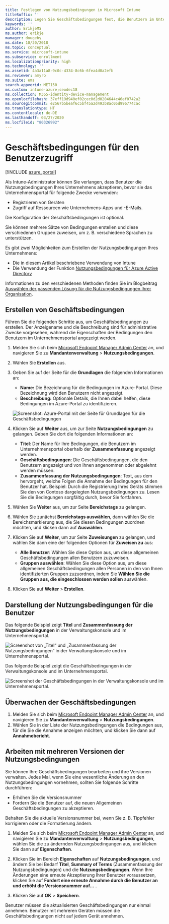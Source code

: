 ```yaml
---
title: Festlegen von Nutzungsbedingungen in Microsoft Intune
titleSuffix: ''
description: Legen Sie Geschäftsbedingungen fest, die Benutzern im Unternehmensportal für Intune angezeigt werden.
keywords: ''
author: ErikjeMS
ms.author: erikje
manager: dougeby
ms.date: 10/20/2018
ms.topic: conceptual
ms.service: microsoft-intune
ms.subservice: enrollment
ms.localizationpriority: high
ms.technology: ''
ms.assetid: 4a3a11a8-9c0c-4334-8c6b-6fea4d0a2efb
ms.reviewer: amyro
ms.suite: ems
search.appverid: MET150
ms.custom: intune-azure;seodec18
ms.collection: M365-identity-device-management
ms.openlocfilehash: 37eff19d940ef02cec0d2d0204644c46ef0742a2
ms.sourcegitcommit: e2567b5beaf6c5bf45a2d493b8ac05d996774cac
ms.translationtype: HT
ms.contentlocale: de-DE
ms.lasthandoff: 03/27/2020
ms.locfileid: "80326992"
---
```

# <a name="terms-and-conditions-for-user-access"></a>Geschäftsbedingungen für den Benutzerzugriff

[!INCLUDE [azure_portal](../includes/azure_portal.md)]

Als Intune-Administrator können Sie verlangen, dass Benutzer die Nutzungsbedingungen Ihres Unternehmens akzeptieren, bevor sie das Unternehmensportal für folgende Zwecke verwenden:
- Registrieren von Geräten
- Zugriff auf Ressourcen wie Unternehmens-Apps und -E-Mails.

Die Konfiguration der Geschäftsbedingungen ist optional.

Sie können mehrere Sätze von Bedingungen erstellen und diese verschiedenen Gruppen zuweisen, um z. B. verschiedene Sprachen zu unterstützen.

Es gibt zwei Möglichkeiten zum Erstellen der Nutzungsbedingungen Ihres Unternehmens:
- Die in diesem Artikel beschriebene Verwendung von Intune
- Die Verwendung der Funktion [Nutzungsbedingungen für Azure Active Directory](https://docs.microsoft.com/azure/active-directory/governance/active-directory-tou)

Informationen zu den verschiedenen Methoden finden Sie im Blogbeitrag [Auswählen der passenden Lösung für die Nutzungsbedingungen Ihrer Organisation](https://go.microsoft.com/fwlink/?linkid=2010506&clcid=0x409). 

## <a name="create-terms-and-conditions"></a>Erstellen von Geschäftsbedingungen
Führen Sie die folgenden Schritte aus, um Geschäftsbedingungen zu erstellen. Der Anzeigename und die Beschreibung sind für administrative Zwecke vorgesehen, während die Eigenschaften der Bedingungen den Benutzern im Unternehmensportal angezeigt werden.

1. Melden Sie sich beim [Microsoft Endpoint Manager Admin Center](https://go.microsoft.com/fwlink/?linkid=2109431) an, und navigieren Sie zu **Mandantenverwaltung** > **Nutzungsbedingungen**.
2. Wählen Sie **Erstellen** aus.
3. Geben Sie auf der Seite für die **Grundlagen** die folgenden Informationen an:

   - **Name:** Die Bezeichnung für die Bedingungen im Azure-Portal. Diese Bezeichnung wird den Benutzern nicht angezeigt.
   - **Beschreibung:** Optionale Details, die Ihnen dabei helfen, diese Bedingungen im Azure-Portal zu identifizieren.

    ![Screenshot: Azure-Portal mit der Seite für Grundlagen für die Geschäftsbedingungen](./media/terms-and-conditions-create/terms-basics-page.png)

4. Klicken Sie auf **Weiter** aus, um zur Seite **Nutzungsbedingungen** zu gelangen. Geben Sie dort die folgenden Informationen an:

   - **Titel**: Der Name für Ihre Bedingungen, die Benutzern im Unternehmensportal oberhalb der **Zusammenfassung** angezeigt werden.
   - **Geschäftsbedingungen**: Die Geschäftsbedingungen, die den Benutzern angezeigt und von ihnen angenommen oder abgelehnt werden müssen.
   - **Zusammenfassung der Nutzungsbedingungen**: Text, aus dem hervorgeht, welche Folgen die Annahme der Bedingungen für den Benutzer hat. Beispiel: Durch die Registrierung Ihres Geräts stimmen Sie den von Contoso dargelegten Nutzungsbedingungen zu. Lesen Sie die Bedingungen sorgfältig durch, bevor Sie fortfahren.

5. Wählen Sie **Weiter** aus, um zur Seite **Bereichstags** zu gelangen.

6. Wählen Sie zunächst **Bereichstags auswählen**, dann wählen Sie die Bereichsmarkierung aus, die Sie diesen Bedingungen zuordnen möchten, und klicken dann auf **Auswählen**. 

7. Klicken Sie auf **Weiter**, um zur Seite **Zuweisungen** zu gelangen, und wählen Sie dann eine der folgenden Optionen für **Zuweisen zu** aus:
    - **Alle Benutzer**: Wählen Sie diese Option aus, um diese allgemeinen Geschäftsbedingungen allen Benutzern zuzuweisen.
    - **Gruppen auswählen**: Wählen Sie diese Option aus, um diese allgemeinen Geschäftsbedingungen allen Personen in den von Ihnen identifizierten Gruppen zuzuordnen, indem Sie **Wählen Sie die Gruppen aus, die eingeschlossen werden sollen** auswählen.

8. Klicken Sie auf **Weiter** > **Erstellen**.

## <a name="see-how-terms-are-displayed-to-your-users"></a>Darstellung der Nutzungsbedingungen für die Benutzer
Das folgende Beispiel zeigt **Titel** und **Zusammenfassung der Nutzungsbedingungen** in der Verwaltungskonsole und im Unternehmensportal.

![Screenshot von „Titel“ und „Zusammenfassung der Nutzungsbedingungen“ in der Verwaltungskonsole und im Unternehmensportal.](./media/terms-and-conditions-create/terms-summary-terms.png)

Das folgende Beispiel zeigt die Geschäftsbedingungen in der Verwaltungskonsole und im Unternehmensportal.

![Screenshot der Geschäftsbedingungen in der Verwaltungskonsole und im Unternehmensportal.](./media/terms-and-conditions-create/terms-properties-terms.png)


## <a name="monitor-terms-and-conditions"></a>Überwachen der Geschäftsbedingungen

1. Melden Sie sich beim [Microsoft Endpoint Manager Admin Center](https://go.microsoft.com/fwlink/?linkid=2109431) an, und navigieren Sie zu **Mandantenverwaltung** > **Nutzungsbedingungen**.
2. Wählen Sie in der Liste der Nutzungsbedingungen die Bedingungen aus, für die Sie die Annahme anzeigen möchten, und klicken Sie dann auf **Annahmebericht**.

## <a name="work-with-multiple-versions-of-terms-and-conditions"></a>Arbeiten mit mehreren Versionen der Nutzungsbedingungen
Sie können Ihre Geschäftsbedingungen bearbeiten und ihre Versionen verwalten. Jedes Mal, wenn Sie eine wesentliche Änderung an den Nutzungsbedingungen vornehmen, sollten Sie folgende Schritte durchführen:
- Erhöhen Sie die Versionsnummer
- Fordern Sie die Benutzer auf, die neuen Allgemeinen Geschäftsbedingungen zu akzeptieren.

Behalten Sie die aktuelle Versionsnummer bei, wenn Sie z. B. Tippfehler korrigieren oder die Formatierung ändern.

1. Melden Sie sich beim [Microsoft Endpoint Manager Admin Center](https://go.microsoft.com/fwlink/?linkid=2109431) an, und navigieren Sie zu **Mandantenverwaltung** > **Nutzungsbedingungen**, wählen Sie die zu ändernden Nutzungsbedingungen aus, und klicken Sie dann auf **Eigenschaften**.

2. Klicken Sie im Bereich **Eigenschaften** auf **Nutzungsbedingungen**, und ändern Sie bei Bedarf **Titel**, **Summary of Terms** (Zusammenfassung der Nutzungsbedingungen) und die **Nutzungsbedingungen**. Wenn Ihre Änderungen eine erneute Akzeptierung Ihrer Benutzer voraussetzen, klicken Sie auf **Fordert eine erneute Annahme durch die Benutzer an und erhöht die Versionsnummer auf...** .

3. Klicken Sie auf **OK** > **Speichern**.

Benutzer müssen die aktualisierten Geschäftsbedingungen nur einmal annehmen. Benutzer mit mehreren Geräten müssen die Geschäftsbedingungen nicht auf jedem Gerät annehmen.
